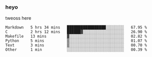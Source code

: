 ### heyo
tweoss here

<!--START_SECTION:waka-->

```text
Markdown   5 hrs 34 mins   █████████████████░░░░░░░░   67.95 %
C          2 hrs 12 mins   ██████▓░░░░░░░░░░░░░░░░░░   26.90 %
Makefile   13 mins         ▓░░░░░░░░░░░░░░░░░░░░░░░░   02.82 %
Python     5 mins          ▒░░░░░░░░░░░░░░░░░░░░░░░░   01.07 %
Text       3 mins          ▒░░░░░░░░░░░░░░░░░░░░░░░░   00.70 %
Other      1 min           ░░░░░░░░░░░░░░░░░░░░░░░░░   00.39 %
```

<!--END_SECTION:waka-->

<!--
**Tweoss/tweoss** is a ✨ _special_ ✨ repository because its `README.md` (this file) appears on your GitHub profile.

Here are some ideas to get you started:

- 🔭 I’m currently working on ...
- 🌱 I’m currently learning ...
- 👯 I’m looking to collaborate on ...
- 🤔 I’m looking for help with ...
- 💬 Ask me about ...
- 📫 How to reach me: ...
- 😄 Pronouns: ...
- ⚡ Fun fact: ...
-->
